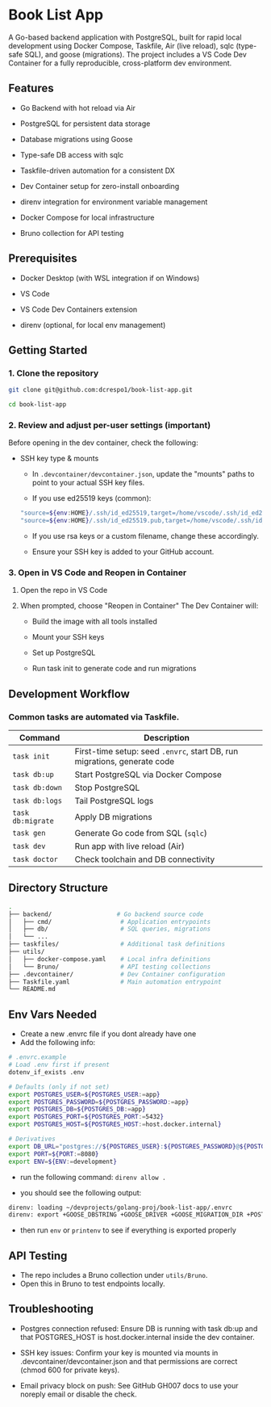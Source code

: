 # Book List App
A Go-based backend application with PostgreSQL, built for rapid local development using Docker Compose, Taskfile, Air (live reload), sqlc (type-safe SQL), and goose (migrations). The project includes a VS Code Dev Container for a fully reproducible, cross-platform dev environment.

## Features

- Go Backend with hot reload via Air

- PostgreSQL for persistent data storage

- Database migrations using Goose

- Type-safe DB access with sqlc

- Taskfile-driven automation for a consistent DX

- Dev Container setup for zero-install onboarding

- direnv integration for environment variable management

- Docker Compose for local infrastructure

- Bruno collection for API testing

## Prerequisites

- Docker Desktop (with WSL integration if on Windows)

- VS Code

- VS Code Dev Containers extension

- direnv (optional, for local env management)

## Getting Started
### 1. Clone the repository
```bash
git clone git@github.com:dcrespo1/book-list-app.git

cd book-list-app
```
### 2. Review and adjust per-user settings (important)

Before opening in the dev container, check the following:

- SSH key type & mounts
  - In `.devcontainer/devcontainer.json`, update the "mounts" paths to point to your actual SSH key files.

  - If you use ed25519 keys (common):
  ```bash
  "source=${env:HOME}/.ssh/id_ed25519,target=/home/vscode/.ssh/id_ed25519,type=bind,consistency=cached",
  "source=${env:HOME}/.ssh/id_ed25519.pub,target=/home/vscode/.ssh/id_ed25519.pub,type=bind,consistency=cached"
  ```

  - If you use rsa keys or a custom filename, change these accordingly.

  - Ensure your SSH key is added to your GitHub account.

### 3. Open in VS Code and Reopen in Container
1. Open the repo in VS Code

2. When prompted, choose "Reopen in Container"
The Dev Container will:

   - Build the image with all tools installed

   - Mount your SSH keys

   - Set up PostgreSQL

   - Run task init to generate code and run migrations

## Development Workflow
### Common tasks are automated via Taskfile.
| Command           | Description                                                              |
| ----------------- | ------------------------------------------------------------------------ |
| `task init`       | First-time setup: seed `.envrc`, start DB, run migrations, generate code |
| `task db:up`      | Start PostgreSQL via Docker Compose                                      |
| `task db:down`    | Stop PostgreSQL                                                          |
| `task db:logs`    | Tail PostgreSQL logs                                                     |
| `task db:migrate` | Apply DB migrations                                                      |
| `task gen`        | Generate Go code from SQL (`sqlc`)                                       |
| `task dev`        | Run app with live reload (Air)                                           |
| `task doctor`     | Check toolchain and DB connectivity                                      |

## Directory Structure
```bash
.
├── backend/                  # Go backend source code
│   ├── cmd/                   # Application entrypoints
│   ├── db/                    # SQL queries, migrations
│   └── ...
├── taskfiles/                 # Additional task definitions
├── utils/
│   ├── docker-compose.yaml    # Local infra definitions
│   └── Bruno/                 # API testing collections
├── .devcontainer/             # Dev Container configuration
├── Taskfile.yaml              # Main automation entrypoint
└── README.md

```

## Env Vars Needed

- Create a new .envrc file if you dont already have one
- Add the following info:

```bash
# .envrc.example
# Load .env first if present
dotenv_if_exists .env

# Defaults (only if not set)
export POSTGRES_USER=${POSTGRES_USER:=app}
export POSTGRES_PASSWORD=${POSTGRES_PASSWORD:=app}
export POSTGRES_DB=${POSTGRES_DB:=app}
export POSTGRES_PORT=${POSTGRES_PORT:=5432}
export POSTGRES_HOST=${POSTGRES_HOST:=host.docker.internal}

# Derivatives
export DB_URL="postgres://${POSTGRES_USER}:${POSTGRES_PASSWORD}@${POSTGRES_HOST}:${POSTGRES_PORT}/${POSTGRES_DB}?sslmode=disable"
export PORT=${PORT:=8080}
export ENV=${ENV:=development}
```

- run the following command:
  `direnv allow .`

- you should see the following output:

```bash
direnv: loading ~/devprojects/golang-proj/book-list-app/.envrc
direnv: export +GOOSE_DBSTRING +GOOSE_DRIVER +GOOSE_MIGRATION_DIR +POSTGRES_DB +POSTGRES_HOST +POSTGRES_PASSWORD +POSTGRES_PORT +POSTGRES_USER
```

- then run `env` or `printenv` to see if everything is exported properly

## API Testing
- The repo includes a Bruno collection under `utils/Bruno`.
- Open this in Bruno to test endpoints locally.

## Troubleshooting
- Postgres connection refused: Ensure DB is running with task db:up and that POSTGRES_HOST is host.docker.internal inside the dev container.

- SSH key issues: Confirm your key is mounted via mounts in .devcontainer/devcontainer.json and that permissions are correct (chmod 600 for private keys).

- Email privacy block on push: See GitHub GH007 docs to use your noreply email or disable the check.